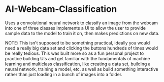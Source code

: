 # AI-Webcam-Classification
Uses a convolutional neural network to classify an image from the webcam into one of three classes
Implements a UI to allow the user to provide sample data to the model to train it on, then makes predictions on new data.

NOTE: This isn't supposed to be something practical, ideally you would need a really big data set and clicking the buttons hundreds of times would be really tedious.
This was built more so as a fun personal project to practice building UIs and get familiar with the fundamentals of machine learning and multiclass classification,
like creating a data set, building a neural network, training a model, etc. as well as build something interactive rather than just loading in a bunch of images into a folder.

